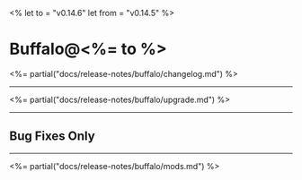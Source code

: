 <%
let to = "v0.14.6"
let from = "v0.14.5"
%>

# Buffalo@<%= to %>

<%= partial("docs/release-notes/buffalo/changelog.md") %>

---

<%= partial("docs/release-notes/buffalo/upgrade.md") %>

---

## Bug Fixes Only

---

<%= partial("docs/release-notes/buffalo/mods.md") %>